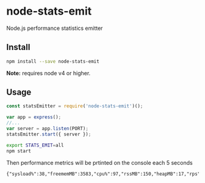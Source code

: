 # node-stats-emit
Node.js performance statistics emitter

## Install

```sh
npm install --save node-stats-emit
```

**Note:** requires node v4 or higher.

## Usage

```js
const statsEmitter = require('node-stats-emit')();

var app = express();
//...
var server = app.listen(PORT);
statsEmitter.start({ server });
```

```sh
export STATS_EMIT=all
npm start
```

Then performance metrics will be prtinted on the console each 5 seconds
```
{"sysload%":38,"freememMB":3583,"cpu%":97,"rssMB":150,"heapMB":17,"rps":2134,"numconn":85,"evloop_us":5678}
```
